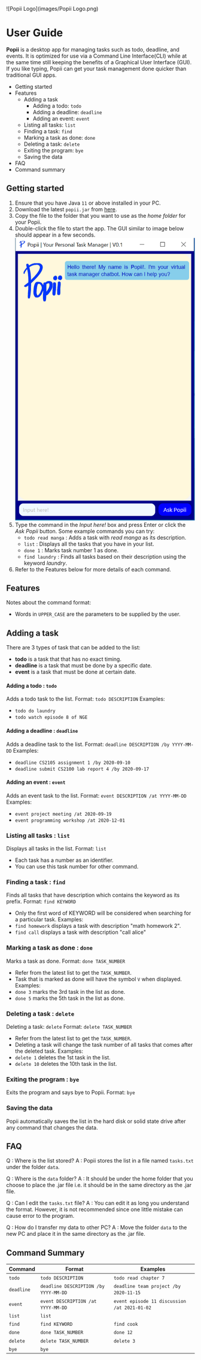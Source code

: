 ![Popii Logo](images/Popii Logo.png)

# User Guide
**Popii** is a desktop app for managing tasks such as todo, deadline, and events.
It is optimized for use via a Command Line Interface(CLI) while at the same
time still keeping the benefits of a Graphical User Interface (GUI). If you
like typing, Popii can get your task management done quicker than traditional
GUI apps.

- Getting started
- Features
  - Adding a task
    - Adding a todo: `todo`
    - Adding a deadline: `deadline`
    - Adding an event: `event`
  - Listing all tasks: `list`
  - Finding a task: `find`
  - Marking a task as done: `done`
  - Deleting a task: `delete`
  - Exiting the program: `bye`
  - Saving the data
- FAQ
- Command summary

## Getting started
1. Ensure that you have Java `11` or above installed in your PC.
2. Download the latest `popii.jar` from [here](https://github.com/michael-setia/ip/releases/tag/v0.1).
3. Copy the file to the folder that you want to use as the *home folder* for your Popii.
4. Double-click the file to start the app. The GUI similar to image below should appear in a few seconds.
![Sample GUI](images/SampleUi.png)
5. Type the command in the *Input here!* box and press Enter or click the *Ask Popii* button.
   Some example commands you can try:
   - `todo read manga` : Adds a task with *read manga* as its description.
   - `list` : Displays all the tasks that you have in your list.
   - `done 1` : Marks task number 1 as done.
   - `find laundry` : Finds all tasks based on their description using the keyword *laundry*.
6. Refer to the Features below for more details of each command.

## Features 
Notes about the command format:
- Words in `UPPER_CASE` are the parameters to be supplied by the user.

## Adding a task
There are 3 types of task that can be added to the list:
- **todo** is a task that that has no exact timing.
- **deadline** is a task that must be done by a specific date.
- **event** is a task that must be done at certain date.

#### Adding a todo : `todo`
Adds a todo task to the list.
Format: `todo DESCRIPTION`
Examples:
- `todo do laundry`
- `todo watch episode 8 of NGE`

#### Adding a deadline : `deadline`
Adds a deadline task to the list.
Format: `deadline DESCRIPTION /by YYYY-MM-DD`
Examples:
- `deadline CS2105 assignment 1 /by 2020-09-10`
- `deadline submit CS2100 lab report 4 /by 2020-09-17`

#### Adding an event : `event`
Adds an event task to the list.
Format: `event DESCRIPTION /at YYYY-MM-DD`
Examples:
- `event project meeting /at 2020-09-19`
- `event programming workshop /at 2020-12-01`

### Listing all tasks : `list`
Displays all tasks in the list.
Format: `list`
- Each task has a number as an identifier.
- You can use this task number for other command.

### Finding a task : `find`
Finds all tasks that have description which contains the keyword as its prefix.
Format: `find KEYWORD`
- Only the first word of KEYWORD will be considered when searching for a particular task.
Examples:
- `find homework` displays a task with description "math homework 2".
- `find call` displays a task with description "call alice"

### Marking a task as done : `done`
Marks a task as done.
Format: `done TASK_NUMBER`
- Refer from the latest list to get the `TASK_NUMBER`.
- Task that is marked as done will have the symbol `V` when displayed.
Examples:
- `done 3` marks the 3rd task in the list as done.
- `done 5` marks the 5th task in the list as done.

### Deleting a task : `delete`
Deleting a task: `delete`
Format: `delete TASK_NUMBER`
- Refer from the latest list to get the `TASK_NUMBER`.
- Deleting a task will change the task number of all tasks that comes after the deleted task.
Examples:
- `delete 1` deletes the 1st task in the list.
- `delete 10` deletes the 10th task in the list.

### Exiting the program : `bye`
Exits the program and says bye to Popii.
Format: `bye`

### Saving the data
Popii automatically saves the list in the hard disk or solid state drive after any command that changes the 
data.

## FAQ
Q : Where is the list stored?
A : Popii stores the list in a file named `tasks.txt` under the folder `data`.

Q : Where is the `data` folder?
A : It should be under the home folder that you choose to place the .jar file i.e. it should be in the same directory as the .jar file.

Q : Can I edit the `tasks.txt` file?
A : You can edit it as long you understand the format. However, it is not recommended since one little mistake can cause error to the program.

Q : How do I transfer my data to other PC?
A : Move the folder `data` to the new PC and place it in the same directory as the .jar file.

## Command Summary
Command | Format | Examples
------- | ------ | --------
`todo` | `todo DESCRIPTION` | `todo read chapter 7`
`deadline` | `deadline DESCRIPTION /by YYYY-MM-DD` | `deadline team project /by 2020-11-15`
`event` | `event DESCRIPTION /at YYYY-MM-DD` | `event episode 11 discussion /at 2021-01-02`
`list` | `list`
`find` | `find KEYWORD` | `find cook`
`done` | `done TASK_NUMBER` | `done 12`
`delete` | `delete TASK_NUMBER` | `delete 3`
`bye` | `bye` |

